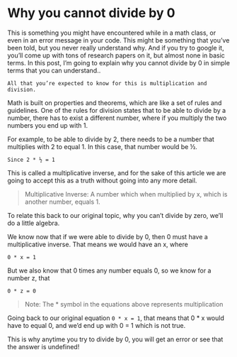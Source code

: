 # Why you cannot divide by 0

This is something you might have encountered while in a math class, or even in an error message in your code. This might be something that you’ve been told, but you never really understand why. And if you try to google it, you’ll come up with tons of research papers on it, but almost none in basic terms. In this post, I’m going to explain why you cannot divide by 0 in simple terms that you can understand..

    All that you’re expected to know for this is multiplication and division.

Math is built on properties and theorems, which are like a set of rules and guidelines. One of the rules for division states that to be able to divide by a number, there has to exist a different number, where if you multiply the two numbers you end up with 1.

For example, to be able to divide by 2, there needs to be a number that multiplies with 2 to equal 1. In this case, that number would be ½.

    Since 2 * ½ = 1

This is called a multiplicative inverse, and for the sake of this article we are going to accept this as a truth without going into any more detail.

> Multiplicative Inverse: A number which when multiplied by x, which is another number, equals 1.

To relate this back to our original topic, why you can’t divide by zero, we’ll do a little algebra.

We know now that if we were able to divide by 0, then 0 must have a multiplicative inverse. That means we would have an x, where

    0 * x = 1

But we also know that 0 times any number equals 0, so we know for a number z, that

    0 * z = 0

> Note: The \* symbol in the equations above represents multiplication

Going back to our original equation `0 * x = 1`, that means that 0 \* x would have to equal 0, and we’d end up with 0 = 1 which is not true.

This is why anytime you try to divide by 0, you will get an error or see that the answer is undefined!
